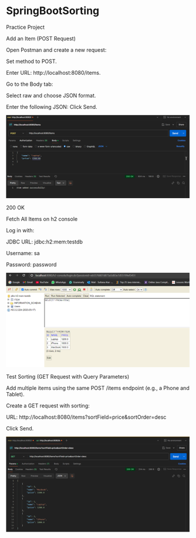 # SpringBootSorting
Practice Project

Add an Item (POST Request)

Open Postman and create a new request:

Set method to POST.

Enter URL: http://localhost:8080/items.

Go to the Body tab:

Select raw and choose JSON format.

Enter the following JSON: Click Send.

<img src="/ImgaesSS/1.png" alt="Screenshot of Application" width="500"/>

200 OK

Fetch All Items on h2 console

Log in with:

JDBC URL: jdbc:h2:mem:testdb

Username: sa

Password: password

<img src="/ImgaesSS/2.png" alt="Screenshot of Application" width="500"/>

Test Sorting (GET Request with Query Parameters)

Add multiple items using the same POST /items endpoint (e.g., a Phone and Tablet).

Create a GET request with sorting:

URL: http://localhost:8080/items?sortField=price&sortOrder=desc

Click Send.

<img src="/ImgaesSS/3.png" alt="Screenshot of Application" width="500"/>
